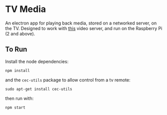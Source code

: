 # TV Media

An electron app for playing back media, stored on a networked server, on the TV. Designed to work with [this](https://github.com/Ap0c/video-server) video server, and run on the Raspberry Pi (2 and above).

## To Run

Install the node dependencies:

```
npm install
```

and the `cec-utils` package to allow control from a tv remote:

```
sudo apt-get install cec-utils
```

then run with:

```
npm start
```
